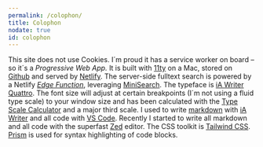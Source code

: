 ```yaml
---
permalink: /colophon/
title: Colophon
nodate: true
id: colophon
---
```

This site does not use Cookies. I´m proud it has a service worker on board – so it´s a *Progressive Web App.* It is built with [11ty](https://www.11ty.dev) on a Mac, stored on [Github](https://github.com) and served by [Netlify](https://www.netlify.com). The server-side fulltext search is powered by a Netlify [*Edge Function*](/2023-01-07-edge-search/), leveraging [MiniSearch](https://lucaong.github.io/minisearch/). The typeface is [iA Writer Quattro](https://ia.net/topics/a-typographic-christmas). The font size will adjust at certain breakpoints (I´m not using a fluid type scale) to your window size and has been calculated with the [Type Scale Calculator](https://typescale.com) and a major third scale. I used to write [markdown](https://www.markdownguide.org) with [iA Writer](https://ia.net/writer) and all code with [VS Code](https://code.visualstudio.com). Recently I started to write all markdown and all code with the superfast [Zed](https://zed.dev) editor. The CSS toolkit is [Tailwind CSS](/2023-01-24-my-first-attempt-with-tailwind-css/). [Prism](https://prismjs.com) is used for syntax highlighting of code blocks.

